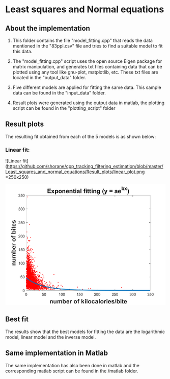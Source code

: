 # Least squares and Normal equations

## About the implementation
1. This folder contains the file "model_fitting.cpp" that reads the data mentioned in the "83ppl.csv" file and tries to find a suitable model to fit this data.

2. The "model_fitting.cpp" script uses the open source Eigen package for matrix manipulation, and generates txt files containing data that can be plotted using any tool like gnu-plot, matplotlib, etc. These txt files are located in the "output_data" folder.

3. Five different models are applied for fitting the same data. This sample data can be found in the "input_data" folder.

4. Result plots were generated using the output data in matlab, the plotting script can be found in the "plotting_script" folder

## Result plots
The resulting fit obtained from each of the 5 models is as shown below:

### Linear fit:
![Linear fit](https://github.com/shorane/cpp_tracking_filtering_estimation/blob/master/Least_squares_and_normal_equations/Result_plots/linear_plot.png =250x250)

![Exponential plot](https://github.com/shorane/cpp_tracking_filtering_estimation/blob/master/Least_squares_and_normal_equations/Result_plots/Exp_plot.png)

## Best fit
The results show that the best models for fitting the data are the logarithmic model, linear model and the inverse model.

## Same implementation in Matlab
The same implementation has also been done in matlab and the corresponding matlab script can be found in the /matlab folder.
